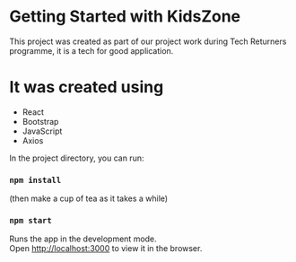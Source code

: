 # Getting Started with KidsZone
This project was created as part of our project work during Tech Returners programme, it is a tech for good application.

# It was created using 
 * React
 * Bootstrap
 * JavaScript
 * Axios

In the project directory, you can run:

### `npm install` 
(then make a cup of tea as it takes a while)

### `npm start` 
Runs the app in the development mode.\
Open [http://localhost:3000](http://localhost:3000) to view it in the browser.


